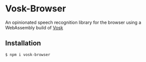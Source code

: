 # Vosk-Browser
An opinionated speech recognition library for the browser using a WebAssembly build of [Vosk](https://github.com/alphacep/vosk-api)

## Installation

```
$ npm i vosk-browser
```
